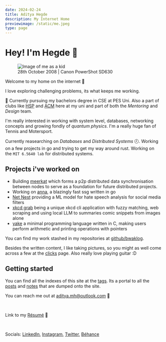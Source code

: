 ```yaml
---
date: 2024-02-24
title: Aditya Hegde
description: My Internet Home
previewimage: /static/me.jpeg
type: page
---
```


# Hey! I'm Hegde 🌊

<figure>
<img loading="lazy" alt="Image of me as a kid" src="/static/me.jpeg">
<figcaption>28th October 2008 | Canon PowerShot SD630</figcaption>
</figure>

<!--div class="container-flex">
<div class="container-flex col">
<img loading="lazy" style="width: 200px; height: auto;" alt="Image of me as a kid" src="/static/cl.jpg">
</div>

<div>


</div>

</div-->

Welcome to my home on the internet 🌊

I love exploring challenging problems, its what keeps me working.

🏫 Currently pursuing my bachelors degree in CSE at PES Uni. Also a part of clubs like [HSP](https://homebrew.hsp-ec.xyz/about/) and [ACM](https://acmpesuecc.github.io) here at my uni and part of both the _Mentoring_ and _Design_ team.

I'm really interested in working with system level, databases, networking concepts and growing fondly of _quantum physics_. I'm a really huge fan of Tennis and Motersport.

Currently reasearching on _Databases_ and _Distributed Systems_ 🕗. Working on a few projects in go and trying to get my way around rust. Working on the `MIT 6.5640 lab` for distributed systems.

## Projects i've worked on

-   Building [meerkat](https://github.com/bwaklog/meerkat) which forms a p2p distributed data synchronisation between nodes to serve as a foundation for future distributed projects.
-   Working on [anna](https://github.com/acmpesuecc/anna), a blazingly fast ssg written in go
-   [Net Nest](https://github.com/bwaklog/pleasebekind) providing a ML model for hate speech analysis for social media filters
-   [xkcd grab](https://github.com/bwaklog/xkcd-grab) being a unique xkcd cli application with fuzzy matching, web scraping and using local LLM to summaries comic snippets from images alone
-   [yake](https://github.com/bwaklog/yake) a minimal programming language written in C, making users perform arithmetic and printing operations with pointers

You can find my work stashed in my repositories at [github/bwaklog](https://github.com/bwaklog).

Besides the written content, I like taking pictures, so you might as well come across a few at the [clicks](/clicks.html) page. Also really love playing guitar :D

## Getting started

You can find all the indexes of this site at the [tags](/tags.html). Its a portal to all the [posts](/posts.html) and [notes](/notes.html) that are dumped onto the site.

You can reach me out at [aditya.mh@outlook.com](mailto:aditya.mh@outlook.com) 📩

<br />

Link to my [Résumé](/cv.pdf) 🔗

<br />

Socials: [LinkedIn](https://www.linkedin.com/in/adityamhegde/), [Instagram](https://www.instagram.com/adi.hegdee/), [Twitter](https://twitter.com/bwaklog), [Béhance](https://be.net/bwaklog)

<!-- This site is being generated by [anna](https://github.com/acmpesuecc/anna) and hosted on [netlify](https://netlify.com) -->
 <!-- <div class="ignore-css" style="display: inline-block;" > [![Netlify Status](https://api.netlify.com/api/v1/badges/18196630-e58d-46a5-9555-a4f8af715892/deploy-status)](https://app.netlify.com/sites/bwaklog/deploys)</div> -->
